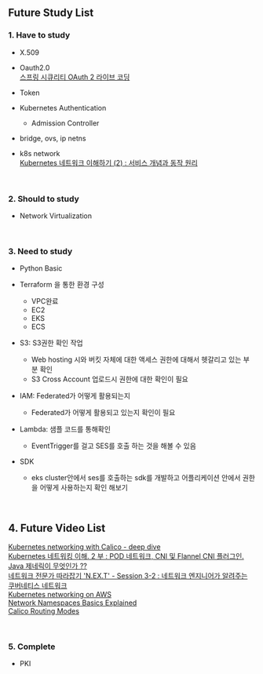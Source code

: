 ## Future Study List

### 1. Have to study
- X.509  

- Oauth2.0  
[스프링 시큐리티 OAuth 2 라이브 코딩](https://www.youtube.com/watch?v=NQM1hghpF0Q)  

- Token  

- Kubernetes Authentication  
    - Admission Controller  

- bridge, ovs, ip netns 

- k8s network  
[Kubernetes 네트워크 이해하기 (2) : 서비스 개념과 동작 원리](https://speakerdeck.com/devinjeon/kubernetes-neteuweokeu-ihaehagi-2-seobiseu-gaenyeomgwa-dongjag-weonri?slide=38)

<br>


### 2. Should to study
- Network Virtualization  

<br>


### 3. Need to study
- Python Basic

- Terraform 을 통한 환경 구성
  - VPC완료
  - EC2
  - EKS
  - ECS

- S3: S3권한 확인 작업 
  - Web hosting 시와 버킷 자체에 대한 액세스 권한에 대해서 헷갈리고 있는 부분 확인
  - S3 Cross Account 업로드시 권한에 대한 확인이 필요

- IAM: Federated가 어떻게 활용되는지
  - Federated가 어떻게 활용되고 있는지 확인이 필요

- Lambda: 샘플 코드를 통해확인
  - EventTrigger를 걸고 SES를 호출 하는 것을 해볼 수 있음

- SDK
  - eks cluster안에서 ses를 호출하는 sdk를 개발하고 어플리케이션 안에서 권한을 어떻게 사용하는지 확인 해보기

<br>


## 4. Future Video List
[Kubernetes networking with Calico - deep dive](https://www.youtube.com/watch?v=A8AkkP5_GbE)  
[Kubernetes 네트워킹 이해. 2 부 : POD 네트워크, CNI 및 Flannel CNI 플러그인.](https://www.youtube.com/watch?v=U35C0EPSwoY)  
[Java 제네릭이 무엇인가 ??](https://velog.io/@jkijki12/Java-%EC%A0%9C%EB%84%A4%EB%A6%AD)  
[네트워크 전문가 따라잡기 'N.EX.T' - Session 3-2 : 네트워크 엔지니어가 알려주는 쿠버네티스 네트워크](https://www.youtube.com/watch?v=88p4_p7hCmU)  
[Kubernetes networking on AWS](https://www.youtube.com/watch?v=J1VbZR7j4sI)  
[Network Namespaces Basics Explained](https://www.youtube.com/watch?v=j_UUnlVC2Ss)  
[Calico Routing Modes](https://www.youtube.com/watch?v=MpbIZ1SmEkU)  


<br>

### 5. Complete
- PKI  

<br><br>
